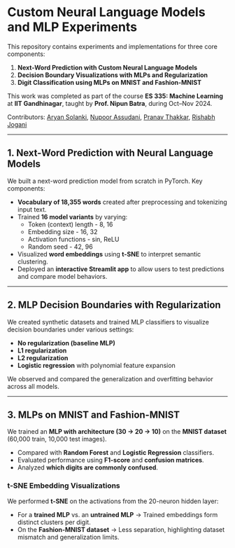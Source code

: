 # Custom Neural Language Models and MLP Experiments

This repository contains experiments and implementations for three core components:

1. **Next-Word Prediction with Custom Neural Language Models**
2. **Decision Boundary Visualizations with MLPs and Regularization**
3. **Digit Classification using MLPs on MNIST and Fashion-MNIST**

This work was completed as part of the course **ES 335: Machine Learning** at **IIT Gandhinagar**, taught by **Prof. Nipun Batra**, during Oct–Nov 2024.

Contributors: [Aryan Solanki](https://github.com/Aryan-IIT), [Nupoor Assudani](https://github.com/nupoor-ka), [Pranav Thakkar](https://github.com/Pranav4860), [Rishabh Jogani](https://github.com/rishabhh-7)

---

## 1. Next-Word Prediction with Neural Language Models

We built a next-word prediction model from scratch in PyTorch. Key components:

- **Vocabulary of 18,355 words** created after preprocessing and tokenizing input text.
- Trained **16 model variants** by varying:
  - Token (context) length - 8, 16
  - Embedding size - 16, 32
  - Activation functions - sin, ReLU
  - Random seed - 42, 96
- Visualized **word embeddings** using **t-SNE** to interpret semantic clustering.
- Deployed an **interactive Streamlit app** to allow users to test predictions and compare model behaviors.

---

## 2. MLP Decision Boundaries with Regularization

We created synthetic datasets and trained MLP classifiers to visualize decision boundaries under various settings:

- **No regularization (baseline MLP)**
- **L1 regularization**
- **L2 regularization**
- **Logistic regression** with polynomial feature expansion

We observed and compared the generalization and overfitting behavior across all models.

---

## 3. MLPs on MNIST and Fashion-MNIST

We trained an **MLP with architecture (30 → 20 → 10)** on the **MNIST dataset** (60,000 train, 10,000 test images).

- Compared with **Random Forest** and **Logistic Regression** classifiers.
- Evaluated performance using **F1-score** and **confusion matrices**.
- Analyzed **which digits are commonly confused**.

### t-SNE Embedding Visualizations

We performed **t-SNE** on the activations from the 20-neuron hidden layer:

- For a **trained MLP** vs. an **untrained MLP** → Trained embeddings form distinct clusters per digit.
- On the **Fashion-MNIST dataset** → Less separation, highlighting dataset mismatch and generalization limits.
